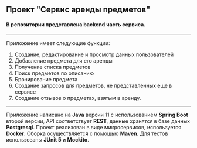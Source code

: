 ## Проект "Сервис аренды предметов"
#### В репозитории представлена backend часть сервиса.

---

Приложение имеет следующие функции:
1. Создание, редактирование и просмотр данных пользователей
2. Добавление предмета для его аренды
3. Получение списка предметов
4. Поиск предметов по описанию
5. Бронирование предмета
6. Создание запросов для предметов, не представленных еще в сервисе
7. Создание отзывов о предметах, взятым в аренду.

-----

Приложение написано на **Java** версии 11 с использованием **Spring Boot** второй версии, API соответствует **REST**, данные хранятся в базе данных **Postgresql**. Проект реализован в виде микросервисов, используется **Docker**. Сборка осуществляется с помощью  **Maven**. Для тестов использованы **JUnit 5** и **Mockito**.
